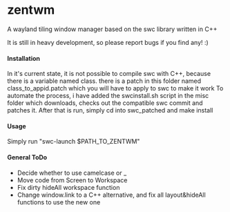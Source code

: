 zentwm
======

A wayland tiling window manager based on the swc library written in C++

It is still in heavy development, so please report bugs if you find any! :)

#### Installation

In it's current state, it is not possible to compile swc with C++, because there is a variable named class.
there is a patch in this folder named class_to_appid.patch which you will have to apply to swc to make it work
To automate the process, i have added the swcinstall.sh script in the misc folder which downloads, checks out the compatible swc commit and patches it.
After that is run, simply cd into swc_patched and make install

#### Usage

Simply run "swc-launch $PATH_TO_ZENTWM"


#### General ToDo

- Decide whether to use camelcase or _
- Move code from Screen to Workspace
- Fix dirty hideAll workspace function
- Change window.link to a C++ alternative, and fix all layout&hideAll functions to use the new one
